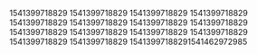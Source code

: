1541399718829
1541399718829
1541399718829
1541399718829
1541399718829
1541399718829
1541399718829
1541399718829
1541399718829
1541399718829
1541399718829
1541399718829
1541399718829
1541399718829
15413997188291541462972985